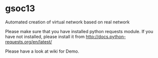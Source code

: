gsoc13
======

Automated creation of virtual network based on real network

Please make sure that you have installed python requests module. 
If you have not installed, please install it from http://docs.python-requests.org/en/latest/

Please have a look at wiki for Demo.

